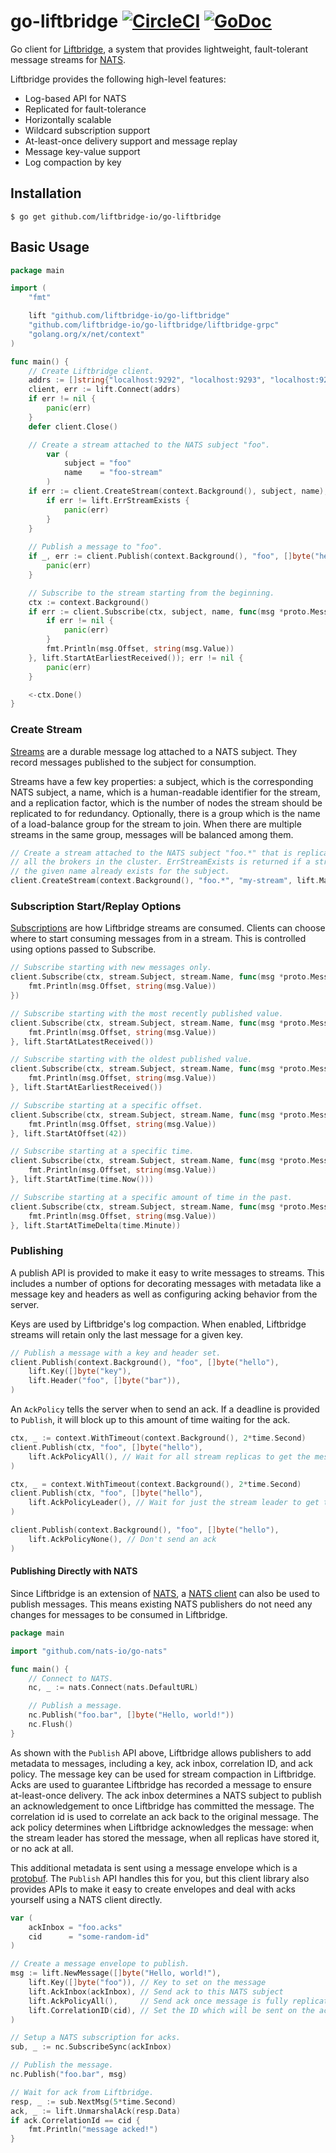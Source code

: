# go-liftbridge [![CircleCI](https://circleci.com/gh/liftbridge-io/go-liftbridge.svg?style=svg)](https://circleci.com/gh/liftbridge-io/go-liftbridge) [![GoDoc](https://godoc.org/github.com/liftbridge-io/go-liftbridge?status.svg)](https://godoc.org/github.com/liftbridge-io/go-liftbridge)

Go client for [Liftbridge](https://github.com/liftbridge-io/liftbridge), a
system that provides lightweight, fault-tolerant message streams for
[NATS](https://nats.io).

Liftbridge provides the following high-level features:

- Log-based API for NATS
- Replicated for fault-tolerance
- Horizontally scalable
- Wildcard subscription support
- At-least-once delivery support and message replay
- Message key-value support
- Log compaction by key

## Installation

```
$ go get github.com/liftbridge-io/go-liftbridge
```

## Basic Usage

```go
package main

import (
	"fmt"

	lift "github.com/liftbridge-io/go-liftbridge"
	"github.com/liftbridge-io/go-liftbridge/liftbridge-grpc"
	"golang.org/x/net/context"
)

func main() {
	// Create Liftbridge client.
	addrs := []string{"localhost:9292", "localhost:9293", "localhost:9294"}
	client, err := lift.Connect(addrs)
	if err != nil {
		panic(err)
	}
	defer client.Close()

	// Create a stream attached to the NATS subject "foo".
    	var (
        	subject = "foo"
        	name    = "foo-stream"
    	)
	if err := client.CreateStream(context.Background(), subject, name); err != nil {
		if err != lift.ErrStreamExists {
			panic(err)
		}
	}
	
	// Publish a message to "foo".
	if _, err := client.Publish(context.Background(), "foo", []byte("hello")); err != nil {
		panic(err)
	}

	// Subscribe to the stream starting from the beginning.
	ctx := context.Background()
	if err := client.Subscribe(ctx, subject, name, func(msg *proto.Message, err error) {
		if err != nil {
			panic(err)
		}
		fmt.Println(msg.Offset, string(msg.Value))
	}, lift.StartAtEarliestReceived()); err != nil {
		panic(err)
	}

	<-ctx.Done()
}
```

### Create Stream

[Streams](https://github.com/liftbridge-io/liftbridge/blob/master/documentation/concepts.md#stream)
are a durable message log attached to a NATS subject. They record messages
published to the subject for consumption.

Streams have a few key properties: a subject, which is the corresponding NATS
subject, a name, which is a human-readable identifier for the stream, and a
replication factor, which is the number of nodes the stream should be
replicated to for redundancy.  Optionally, there is a group which is the name
of a load-balance group for the stream to join. When there are multiple streams
in the same group, messages will be balanced among them.

```go
// Create a stream attached to the NATS subject "foo.*" that is replicated to
// all the brokers in the cluster. ErrStreamExists is returned if a stream with
// the given name already exists for the subject.
client.CreateStream(context.Background(), "foo.*", "my-stream", lift.MaxReplication())
```

### Subscription Start/Replay Options

[Subscriptions](https://github.com/liftbridge-io/liftbridge/blob/master/documentation/concepts.md#subscription)
are how Liftbridge streams are consumed. Clients can choose where to start
consuming messages from in a stream. This is controlled using options passed to
Subscribe.

```go
// Subscribe starting with new messages only.
client.Subscribe(ctx, stream.Subject, stream.Name, func(msg *proto.Message, err error) {
    fmt.Println(msg.Offset, string(msg.Value))
})

// Subscribe starting with the most recently published value.
client.Subscribe(ctx, stream.Subject, stream.Name, func(msg *proto.Message, err error) {
    fmt.Println(msg.Offset, string(msg.Value))
}, lift.StartAtLatestReceived())

// Subscribe starting with the oldest published value.
client.Subscribe(ctx, stream.Subject, stream.Name, func(msg *proto.Message, err error) {
    fmt.Println(msg.Offset, string(msg.Value))
}, lift.StartAtEarliestReceived())

// Subscribe starting at a specific offset.
client.Subscribe(ctx, stream.Subject, stream.Name, func(msg *proto.Message, err error) {
    fmt.Println(msg.Offset, string(msg.Value))
}, lift.StartAtOffset(42))

// Subscribe starting at a specific time.
client.Subscribe(ctx, stream.Subject, stream.Name, func(msg *proto.Message, err error) {
    fmt.Println(msg.Offset, string(msg.Value))
}, lift.StartAtTime(time.Now()))

// Subscribe starting at a specific amount of time in the past.
client.Subscribe(ctx, stream.Subject, stream.Name, func(msg *proto.Message, err error) {
    fmt.Println(msg.Offset, string(msg.Value))
}, lift.StartAtTimeDelta(time.Minute))
```

### Publishing

A publish API is provided to make it easy to write messages to streams. This includes
a number of options for decorating messages with metadata like a message key and
headers as well as configuring acking behavior from the server.

Keys are used by Liftbridge's log compaction. When enabled, Liftbridge streams will
retain only the last message for a given key.

```go
// Publish a message with a key and header set.
client.Publish(context.Background(), "foo", []byte("hello"),
	lift.Key([]byte("key"),
	lift.Header("foo", []byte("bar")),
)
```

An `AckPolicy` tells the server when to send an ack. If a deadline is provided to
`Publish`, it will block up to this amount of time waiting for the ack.

```go
ctx, _ := context.WithTimeout(context.Background(), 2*time.Second)
client.Publish(ctx, "foo", []byte("hello"),
	lift.AckPolicyAll(), // Wait for all stream replicas to get the message
)

ctx, _ = context.WithTimeout(context.Background(), 2*time.Second)
client.Publish(ctx, "foo", []byte("hello"),
	lift.AckPolicyLeader(), // Wait for just the stream leader to get the message
)

client.Publish(context.Background(), "foo", []byte("hello"),
	lift.AckPolicyNone(), // Don't send an ack
)
```

#### Publishing Directly with NATS

Since Liftbridge is an extension of
[NATS](https://github.com/nats-io/gnatsd), a [NATS
client](https://github.com/nats-io/go-nats) can also be used to publish messages. This
means existing NATS publishers do not need any changes for messages to be
consumed in Liftbridge.

```go
package main

import "github.com/nats-io/go-nats"

func main() {
    // Connect to NATS.
    nc, _ := nats.Connect(nats.DefaultURL)

    // Publish a message.
    nc.Publish("foo.bar", []byte("Hello, world!")) 
    nc.Flush()
}
```

As shown with the `Publish` API above, Liftbridge allows publishers to add
metadata to messages, including a key, ack inbox, correlation ID, and ack
policy. The message key can be used for stream compaction in Liftbridge.
Acks are used to guarantee Liftbridge has recorded a message to ensure
at-least-once delivery. The ack inbox determines a NATS subject to publish
an acknowledgement to once Liftbridge has committed the message. The
correlation id is used to correlate an ack back to the original message.
The ack policy determines when Liftbridge acknowledges the message:
when the stream leader has stored the message, when all replicas have stored
it, or no ack at all.

This additional metadata is sent using a message envelope which is a
[protobuf](https://github.com/liftbridge-io/liftbridge-grpc). The `Publish`
API handles this for you, but this client library also provides APIs to make
it easy to create envelopes and deal with acks yourself using a NATS client
directly.

```go
var (
    ackInbox = "foo.acks"
    cid      = "some-random-id"
)

// Create a message envelope to publish.
msg := lift.NewMessage([]byte("Hello, world!"),
    lift.Key([]byte("foo")), // Key to set on the message
    lift.AckInbox(ackInbox), // Send ack to this NATS subject
    lift.AckPolicyAll(),     // Send ack once message is fully replicated
    lift.CorrelationID(cid), // Set the ID which will be sent on the ack
)

// Setup a NATS subscription for acks.
sub, _ := nc.SubscribeSync(ackInbox)

// Publish the message.
nc.Publish("foo.bar", msg)

// Wait for ack from Liftbridge.
resp, _ := sub.NextMsg(5*time.Second)
ack, _ := lift.UnmarshalAck(resp.Data)
if ack.CorrelationId == cid {
    fmt.Println("message acked!")
}
```
